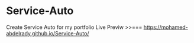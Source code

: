 # Service-Auto
Create Service Auto for my portfolio
Live Previw >>=== https://mohamed-abdelrady.github.io/Service-Auto/
